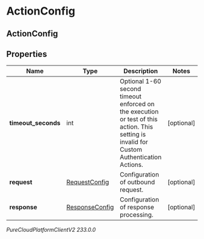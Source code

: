 # ActionConfig

## ActionConfig

## Properties

|Name | Type | Description | Notes|
|------------ | ------------- | ------------- | -------------|
| **timeout_seconds** | int | Optional 1-60 second timeout enforced on the execution or test of this action. This setting is invalid for Custom Authentication Actions. | [optional] |
| **request** | [RequestConfig](RequestConfig) | Configuration of outbound request. | [optional] |
| **response** | [ResponseConfig](ResponseConfig) | Configuration of response processing. | [optional] |



_PureCloudPlatformClientV2 233.0.0_
